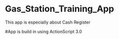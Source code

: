 # Gas_Station_Training_App
This app is especially about Cash Register 

#App is build in using ActionScript 3.0
